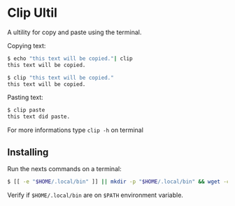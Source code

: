 # Clip Ultil

A ultility for copy and paste using the terminal.

Copying text:

```sh
$ echo "this text will be copied."| clip
this text will be copied.
```

```sh
$ clip "this text will be copied."
this text will be copied.
```

Pasting text:

```sh
$ clip paste
this text did paste.
```

For more informations type `clip -h` on terminal

## Installing

Run the nexts commands on a terminal:

```sh
$ [[ -e "$HOME/.local/bin" ]] || mkdir -p "$HOME/.local/bin" && wget -c "https://raw.githubusercontent.com/RoboCopGay/clipboard/master/clip" && chmod +x clip && mv clip "$HOME/.local/bin/"
```

Verify if `$HOME/.local/bin` are on `$PATH` environment variable.
